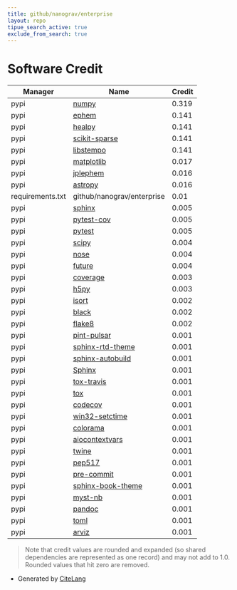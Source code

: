 ```yaml
---
title: github/nanograv/enterprise
layout: repo
tipue_search_active: true
exclude_from_search: true
---
```

# Software Credit

|Manager|Name|Credit|
|-------|----|------|
|pypi|[numpy](https://www.numpy.org)|0.319|
|pypi|[ephem](http://rhodesmill.org/pyephem/)|0.141|
|pypi|[healpy](http://github.com/healpy)|0.141|
|pypi|[scikit-sparse](https://github.com/scikit-sparse/scikit-sparse)|0.141|
|pypi|[libstempo](https://github.com/vallis/libstempo)|0.141|
|pypi|[matplotlib](https://matplotlib.org)|0.017|
|pypi|[jplephem](https://pypi.org/project/jplephem)|0.016|
|pypi|[astropy](http://astropy.org)|0.016|
|requirements.txt|github/nanograv/enterprise|0.01|
|pypi|[sphinx](https://pypi.org/project/sphinx)|0.005|
|pypi|[pytest-cov](https://pypi.org/project/pytest-cov)|0.005|
|pypi|[pytest](https://pypi.org/project/pytest)|0.005|
|pypi|[scipy](https://www.scipy.org)|0.004|
|pypi|[nose](https://pypi.org/project/nose)|0.004|
|pypi|[future](https://pypi.org/project/future)|0.004|
|pypi|[coverage](https://pypi.org/project/coverage)|0.003|
|pypi|[h5py](https://pypi.org/project/h5py)|0.003|
|pypi|[isort](https://pypi.org/project/isort)|0.002|
|pypi|[black](https://pypi.org/project/black)|0.002|
|pypi|[flake8](https://pypi.org/project/flake8)|0.002|
|pypi|[pint-pulsar](https://github.com/nanograv/PINT)|0.001|
|pypi|[sphinx-rtd-theme](https://pypi.org/project/sphinx-rtd-theme)|0.001|
|pypi|[sphinx-autobuild](https://pypi.org/project/sphinx-autobuild)|0.001|
|pypi|[Sphinx](https://pypi.org/project/Sphinx)|0.001|
|pypi|[tox-travis](https://pypi.org/project/tox-travis)|0.001|
|pypi|[tox](https://pypi.org/project/tox)|0.001|
|pypi|[codecov](https://pypi.org/project/codecov)|0.001|
|pypi|[win32-setctime](https://pypi.org/project/win32-setctime)|0.001|
|pypi|[colorama](https://pypi.org/project/colorama)|0.001|
|pypi|[aiocontextvars](https://pypi.org/project/aiocontextvars)|0.001|
|pypi|[twine](https://pypi.org/project/twine)|0.001|
|pypi|[pep517](https://pypi.org/project/pep517)|0.001|
|pypi|[pre-commit](https://pypi.org/project/pre-commit)|0.001|
|pypi|[sphinx-book-theme](https://pypi.org/project/sphinx-book-theme)|0.001|
|pypi|[myst-nb](https://pypi.org/project/myst-nb)|0.001|
|pypi|[pandoc](https://pypi.org/project/pandoc)|0.001|
|pypi|[toml](https://pypi.org/project/toml)|0.001|
|pypi|[arviz](https://pypi.org/project/arviz)|0.001|


> Note that credit values are rounded and expanded (so shared dependencies are represented as one record) and may not add to 1.0. Rounded values that hit zero are removed.


- Generated by [CiteLang](https://github.com/vsoch/citelang)
